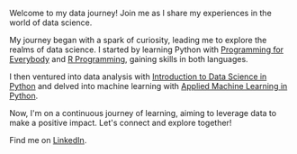 Welcome to my data journey! Join me as I share my experiences in the world of data science.

My journey began with a spark of curiosity, leading me to explore the realms of data science. I started by learning Python with [Programming for Everybody](https://coursera.org/share/5f3d318cde5f4a9d8cca4c896c450047) and [R Programming](https://coursera.org/share/a717685cb0b56c285998f43bc833f7c3), gaining skills in both languages.

I then ventured into data analysis with [Introduction to Data Science in Python](https://coursera.org/share/038d56241e4850908cb57f17df060ea1) and delved into machine learning with [Applied Machine Learning in Python](https://coursera.org/share/763949f6d7ed0fc097fd758e0a727030).

Now, I'm on a continuous journey of learning, aiming to leverage data to make a positive impact. Let's connect and explore together!

Find me on [LinkedIn](https://www.linkedin.com/in/adirozeri).

















<!--
**adirozeri/adirozeri** is a ✨ _special_ ✨ repository because its `README.md` (this file) appears on your GitHub profile.

Here are some ideas to get you started:

- 🔭 I’m currently working on ...
- 🌱 I’m currently learning ...
- 👯 I’m looking to collaborate on ...
- 🤔 I’m looking for help with ...
- 💬 Ask me about ...
- 📫 How to reach me: ...
- 😄 Pronouns: ...
- ⚡ Fun fact: ...
-->
